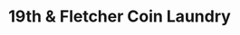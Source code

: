 ---
title: "19th & Fletcher Coin Laundry"
url: /tampa/19th-and-fletcher-coin-laundry/
shop: laundry
---